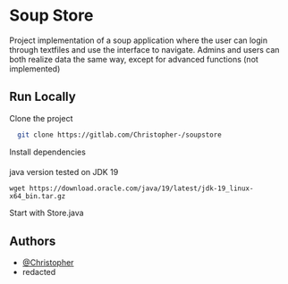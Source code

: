 
# Soup Store

Project implementation of a soup application where the user can login through textfiles and use the interface to navigate. Admins and users can both realize data the same way, except for advanced functions (not implemented)




## Run Locally

Clone the project

```bash
  git clone https://gitlab.com/Christopher-/soupstore
```



Install dependencies
####
java version tested on JDK 19
``` 
wget https://download.oracle.com/java/19/latest/jdk-19_linux-x64_bin.tar.gz
```

Start with Store.java


## Authors

- [@Christopher](https://gitlab.com/Christopher-)
 - redacted

